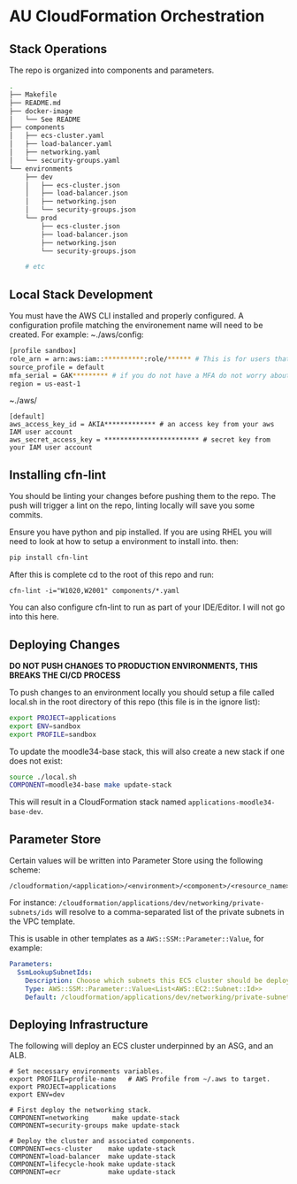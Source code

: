 # AU CloudFormation Orchestration

## Stack Operations

The repo is organized into components and parameters.

```bash
.
├── Makefile
├── README.md
├── docker-image
│   └── See README
├── components
│   ├── ecs-cluster.yaml
│   ├── load-balancer.yaml
│   ├── networking.yaml
│   └── security-groups.yaml
└── environments
    ├── dev
    │   ├── ecs-cluster.json
    │   ├── load-balancer.json
    │   ├── networking.json
    │   └── security-groups.json
    └── prod
        ├── ecs-cluster.json
        ├── load-balancer.json
        ├── networking.json
        └── security-groups.json

    # etc
```

## Local Stack Development

You must have the AWS CLI installed and properly configured. A configuration profile matching the environement name will need to be created. For example:
~./aws/config:
```bash
[profile sandbox]
role_arn = arn:aws:iam::**********:role/****** # This is for users that are switching roles
source_profile = default
mfa_serial = GAK********* # if you do not have a MFA do not worry about this
region = us-east-1
```
~./aws/
```
[default]
aws_access_key_id = AKIA************* # an access key from your aws IAM user account
aws_secret_access_key = ************************ # secret key from your IAM user account
```

## Installing cfn-lint

You should be linting your changes before pushing them to the repo. The push will trigger a lint on the repo, linting locally will save you some commits.

Ensure you have python and pip installed. If you are using RHEL you will need to look at how to setup a environment to install into. then:
```bash
pip install cfn-lint
```

After this is complete cd to the root of this repo and run:
```
cfn-lint -i="W1020,W2001" components/*.yaml
```

You can also configure cfn-lint to run as part of your IDE/Editor. I will not go into this here.

## Deploying Changes

__DO NOT PUSH CHANGES TO PRODUCTION ENVIRONMENTS, THIS BREAKS THE CI/CD PROCESS__

To push changes to an environment locally you should setup a file called local.sh in the root directory of this repo (this file is in the ignore list):
```bash
export PROJECT=applications
export ENV=sandbox
export PROFILE=sandbox
```

To update the moodle34-base stack, this will also create a new stack if one does not exist:

```bash
source ./local.sh
COMPONENT=moodle34-base make update-stack
```

This will result in a CloudFormation stack named `applications-moodle34-base-dev`.


## Parameter Store

Certain values will be written into Parameter Store using the following scheme:

```
/cloudformation/<application>/<environment>/<component>/<resource_name>/<attribute>
```

For instance: `/cloudformation/applications/dev/networking/private-subnets/ids` will resolve to a comma-separated list of the private subnets in the VPC template.

This is usable in other templates as a `AWS::SSM::Parameter::Value`, for example:

```yaml
Parameters:
  SsmLookupSubnetIds:
    Description: Choose which subnets this ECS cluster should be deployed to
    Type: AWS::SSM::Parameter::Value<List<AWS::EC2::Subnet::Id>>
    Default: /cloudformation/applications/dev/networking/private-subnets/ids
```

## Deploying Infrastructure

The following will deploy an ECS cluster underpinned by an ASG, and an ALB.

```
# Set necessary environments variables.
export PROFILE=profile-name   # AWS Profile from ~/.aws to target.
export PROJECT=applications
export ENV=dev

# First deploy the networking stack.
COMPONENT=networking      make update-stack
COMPONENT=security-groups make update-stack

# Deploy the cluster and associated components.
COMPONENT=ecs-cluster    make update-stack
COMPONENT=load-balancer  make update-stack
COMPONENT=lifecycle-hook make update-stack
COMPONENT=ecr            make update-stack
````
